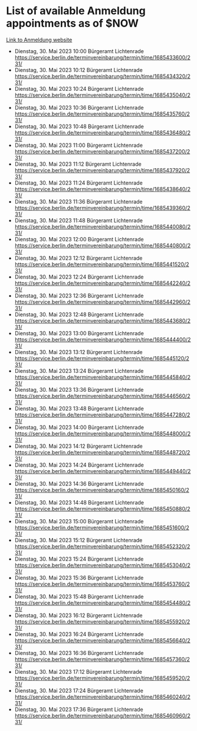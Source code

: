 # List of available Anmeldung appointments as of $NOW
[Link to Anmeldung website](https://service.berlin.de/terminvereinbarung/termin/tag.php?termin=1&anliegen[]=120686&dienstleisterlist=122210,122217,327316,122219,327312,122227,327314,122231,327346,122243,327348,122254,122252,329742,122260,329745,122262,329748,122271,327278,122273,327274,122277,327276,330436,122280,327294,122282,327290,122284,327292,122291,327270,122285,327266,122286,327264,122296,327268,150230,329760,122297,327286,122294,327284,122312,329763,122314,329775,122304,327330,122311,327334,122309,327332,317869,122281,327352,122279,329772,122283,122276,327324,122274,327326,122267,329766,122246,327318,122251,327320,122257,327322,122208,327298,122226,327300&herkunft=http%3A%2F%2Fservice.berlin.de%2Fdienstleistung%2F120686%2F)
- Dienstag, 30. Mai 2023 10:00 Bürgeramt Lichtenrade https://service.berlin.de/terminvereinbarung/termin/time/1685433600/231/
- Dienstag, 30. Mai 2023 10:12 Bürgeramt Lichtenrade https://service.berlin.de/terminvereinbarung/termin/time/1685434320/231/
- Dienstag, 30. Mai 2023 10:24 Bürgeramt Lichtenrade https://service.berlin.de/terminvereinbarung/termin/time/1685435040/231/
- Dienstag, 30. Mai 2023 10:36 Bürgeramt Lichtenrade https://service.berlin.de/terminvereinbarung/termin/time/1685435760/231/
- Dienstag, 30. Mai 2023 10:48 Bürgeramt Lichtenrade https://service.berlin.de/terminvereinbarung/termin/time/1685436480/231/
- Dienstag, 30. Mai 2023 11:00 Bürgeramt Lichtenrade https://service.berlin.de/terminvereinbarung/termin/time/1685437200/231/
- Dienstag, 30. Mai 2023 11:12 Bürgeramt Lichtenrade https://service.berlin.de/terminvereinbarung/termin/time/1685437920/231/
- Dienstag, 30. Mai 2023 11:24 Bürgeramt Lichtenrade https://service.berlin.de/terminvereinbarung/termin/time/1685438640/231/
- Dienstag, 30. Mai 2023 11:36 Bürgeramt Lichtenrade https://service.berlin.de/terminvereinbarung/termin/time/1685439360/231/
- Dienstag, 30. Mai 2023 11:48 Bürgeramt Lichtenrade https://service.berlin.de/terminvereinbarung/termin/time/1685440080/231/
- Dienstag, 30. Mai 2023 12:00 Bürgeramt Lichtenrade https://service.berlin.de/terminvereinbarung/termin/time/1685440800/231/
- Dienstag, 30. Mai 2023 12:12 Bürgeramt Lichtenrade https://service.berlin.de/terminvereinbarung/termin/time/1685441520/231/
- Dienstag, 30. Mai 2023 12:24 Bürgeramt Lichtenrade https://service.berlin.de/terminvereinbarung/termin/time/1685442240/231/
- Dienstag, 30. Mai 2023 12:36 Bürgeramt Lichtenrade https://service.berlin.de/terminvereinbarung/termin/time/1685442960/231/
- Dienstag, 30. Mai 2023 12:48 Bürgeramt Lichtenrade https://service.berlin.de/terminvereinbarung/termin/time/1685443680/231/
- Dienstag, 30. Mai 2023 13:00 Bürgeramt Lichtenrade https://service.berlin.de/terminvereinbarung/termin/time/1685444400/231/
- Dienstag, 30. Mai 2023 13:12 Bürgeramt Lichtenrade https://service.berlin.de/terminvereinbarung/termin/time/1685445120/231/
- Dienstag, 30. Mai 2023 13:24 Bürgeramt Lichtenrade https://service.berlin.de/terminvereinbarung/termin/time/1685445840/231/
- Dienstag, 30. Mai 2023 13:36 Bürgeramt Lichtenrade https://service.berlin.de/terminvereinbarung/termin/time/1685446560/231/
- Dienstag, 30. Mai 2023 13:48 Bürgeramt Lichtenrade https://service.berlin.de/terminvereinbarung/termin/time/1685447280/231/
- Dienstag, 30. Mai 2023 14:00 Bürgeramt Lichtenrade https://service.berlin.de/terminvereinbarung/termin/time/1685448000/231/
- Dienstag, 30. Mai 2023 14:12 Bürgeramt Lichtenrade https://service.berlin.de/terminvereinbarung/termin/time/1685448720/231/
- Dienstag, 30. Mai 2023 14:24 Bürgeramt Lichtenrade https://service.berlin.de/terminvereinbarung/termin/time/1685449440/231/
- Dienstag, 30. Mai 2023 14:36 Bürgeramt Lichtenrade https://service.berlin.de/terminvereinbarung/termin/time/1685450160/231/
- Dienstag, 30. Mai 2023 14:48 Bürgeramt Lichtenrade https://service.berlin.de/terminvereinbarung/termin/time/1685450880/231/
- Dienstag, 30. Mai 2023 15:00 Bürgeramt Lichtenrade https://service.berlin.de/terminvereinbarung/termin/time/1685451600/231/
- Dienstag, 30. Mai 2023 15:12 Bürgeramt Lichtenrade https://service.berlin.de/terminvereinbarung/termin/time/1685452320/231/
- Dienstag, 30. Mai 2023 15:24 Bürgeramt Lichtenrade https://service.berlin.de/terminvereinbarung/termin/time/1685453040/231/
- Dienstag, 30. Mai 2023 15:36 Bürgeramt Lichtenrade https://service.berlin.de/terminvereinbarung/termin/time/1685453760/231/
- Dienstag, 30. Mai 2023 15:48 Bürgeramt Lichtenrade https://service.berlin.de/terminvereinbarung/termin/time/1685454480/231/
- Dienstag, 30. Mai 2023 16:12 Bürgeramt Lichtenrade https://service.berlin.de/terminvereinbarung/termin/time/1685455920/231/
- Dienstag, 30. Mai 2023 16:24 Bürgeramt Lichtenrade https://service.berlin.de/terminvereinbarung/termin/time/1685456640/231/
- Dienstag, 30. Mai 2023 16:36 Bürgeramt Lichtenrade https://service.berlin.de/terminvereinbarung/termin/time/1685457360/231/
- Dienstag, 30. Mai 2023 17:12 Bürgeramt Lichtenrade https://service.berlin.de/terminvereinbarung/termin/time/1685459520/231/
- Dienstag, 30. Mai 2023 17:24 Bürgeramt Lichtenrade https://service.berlin.de/terminvereinbarung/termin/time/1685460240/231/
- Dienstag, 30. Mai 2023 17:36 Bürgeramt Lichtenrade https://service.berlin.de/terminvereinbarung/termin/time/1685460960/231/
